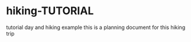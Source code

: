 # hiking-TUTORIAL
 tutorial day and hiking example
this is a planning document for this hiking trip
